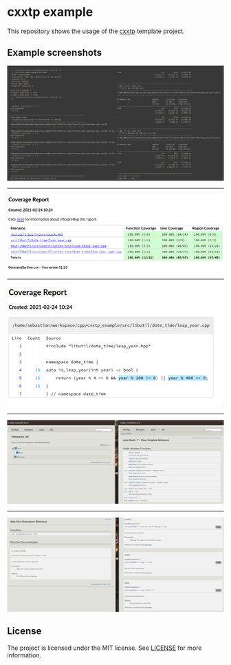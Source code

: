 # cxxtp example

This repository shows the usage of the [cxxtp][] template project.

## Example screenshots

![](./.images/executable_runs.png)

---

![](./.images/coverage_report_files.png)

---

![](./.images/coverage_report_leap_year.png)

---

![](./.images/doxygen_rusted_1.png)

---

![](./.images/doxygen_rusted_2.png)

## License

The project is licensed under the MIT license. See [LICENSE](LICENSE) for more
information.

[cxxtp]: https://github.com/sblumentritt/cxxtp
